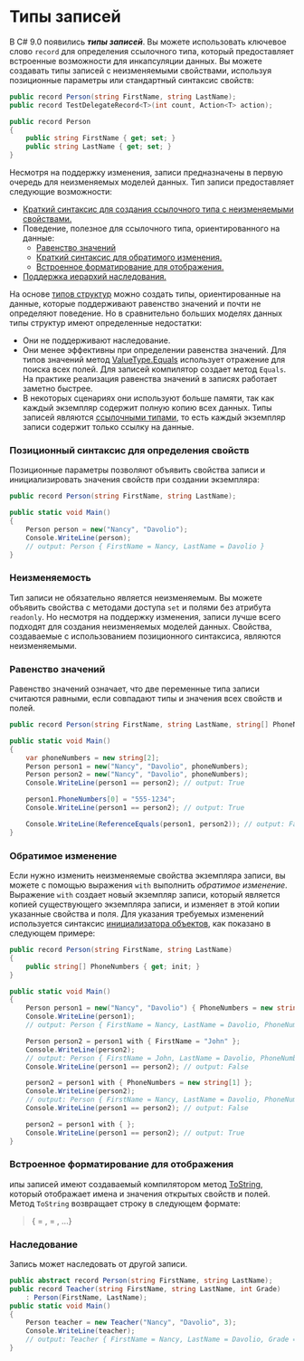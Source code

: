 # Типы записей

В C# 9.0 появились ***типы записей***. Вы можете использовать ключевое слово `record` для определения ссылочного типа, который предоставляет встроенные возможности для инкапсуляции данных. Вы можете создавать типы записей с неизменяемыми свойствами, используя позиционные параметры или стандартный синтаксис свойств:

```c#
public record Person(string FirstName, string LastName);
public record TestDelegateRecord<T>(int count, Action<T> action);

public record Person
{
    public string FirstName { get; set; }
    public string LastName { get; set; }
}
```
Несмотря на поддержку изменения, записи предназначены в первую очередь для неизменяемых моделей данных. Тип записи предоставляет следующие возможности:

- [Краткий синтаксис для создания ссылочного типа с неизменяемыми свойствами.](https://docs.microsoft.com/ru-ru/dotnet/csharp/whats-new/csharp-9#positional-syntax-for-property-definition)
- Поведение, полезное для ссылочного типа, ориентированного на данные:
  - [Равенство значений](https://docs.microsoft.com/ru-ru/dotnet/csharp/whats-new/csharp-9#value-equality)
  - [Краткий синтаксис для обратимого изменения.](https://docs.microsoft.com/ru-ru/dotnet/csharp/whats-new/csharp-9#nondestructive-mutation)
  - [Встроенное форматирование для отображения.](https://docs.microsoft.com/ru-ru/dotnet/csharp/whats-new/csharp-9#built-in-formatting-for-display)
- [Поддержка иерархий наследования.](https://docs.microsoft.com/ru-ru/dotnet/csharp/whats-new/csharp-9#inheritance)

На основе [типов структур](https://docs.microsoft.com/ru-ru/dotnet/csharp/language-reference/builtin-types/struct) можно создать типы, ориентированные на данные, которые поддерживают равенство значений и почти не определяют поведение. Но в сравнительно больших моделях данных типы структур имеют определенные недостатки:

- Они не поддерживают наследование.
- Они менее эффективны при определении равенства значений. Для типов значений метод [ValueType.Equals](https://docs.microsoft.com/ru-ru/dotnet/api/system.valuetype.equals) использует отражение для поиска всех полей. Для записей компилятор создает метод `Equals`. На практике реализация равенства значений в записях работает заметно быстрее.
- В некоторых сценариях они используют больше памяти, так как каждый экземпляр содержит полную копию всех данных. Типы записей являются [ссылочными типами](https://docs.microsoft.com/ru-ru/dotnet/csharp/language-reference/builtin-types/reference-types), то есть каждый экземпляр записи содержит только ссылку на данные.

### Позиционный синтаксис для определения свойств

Позиционные параметры позволяют объявить свойства записи и инициализировать значения свойств при создании экземпляра:

```c#
public record Person(string FirstName, string LastName);

public static void Main()
{
    Person person = new("Nancy", "Davolio");
    Console.WriteLine(person);
    // output: Person { FirstName = Nancy, LastName = Davolio }
}
```

### Неизменяемость

Тип записи не обязательно является неизменяемым. Вы можете объявить свойства с методами доступа `set` и полями без атрибута `readonly`. Но несмотря на поддержку изменения, записи лучше всего подходят для создания неизменяемых моделей данных. Свойства, создаваемые с использованием позиционного синтаксиса, являются неизменяемыми.

### Равенство значений

Равенство значений означает, что две переменные типа записи считаются равными, если совпадают типы и значения всех свойств и полей.

```c#
public record Person(string FirstName, string LastName, string[] PhoneNumbers);

public static void Main()
{
    var phoneNumbers = new string[2];
    Person person1 = new("Nancy", "Davolio", phoneNumbers);
    Person person2 = new("Nancy", "Davolio", phoneNumbers);
    Console.WriteLine(person1 == person2); // output: True

    person1.PhoneNumbers[0] = "555-1234";
    Console.WriteLine(person1 == person2); // output: True

    Console.WriteLine(ReferenceEquals(person1, person2)); // output: False
}
```

### Обратимое изменение

Если нужно изменить неизменяемые свойства экземпляра записи, вы можете с помощью выражения `with` выполнить *обратимое изменение*. Выражение `with` создает новый экземпляр записи, который является копией существующего экземпляра записи, и изменяет в этой копии указанные свойства и поля. Для указания требуемых изменений используется синтаксис [инициализатора объектов](https://docs.microsoft.com/ru-ru/dotnet/csharp/programming-guide/classes-and-structs/object-and-collection-initializers), как показано в следующем примере:

```c#
public record Person(string FirstName, string LastName)
{
    public string[] PhoneNumbers { get; init; }
}

public static void Main()
{
    Person person1 = new("Nancy", "Davolio") { PhoneNumbers = new string[1] };
    Console.WriteLine(person1);
    // output: Person { FirstName = Nancy, LastName = Davolio, PhoneNumbers = System.String[] }

    Person person2 = person1 with { FirstName = "John" };
    Console.WriteLine(person2);
    // output: Person { FirstName = John, LastName = Davolio, PhoneNumbers = System.String[] }
    Console.WriteLine(person1 == person2); // output: False

    person2 = person1 with { PhoneNumbers = new string[1] };
    Console.WriteLine(person2);
    // output: Person { FirstName = Nancy, LastName = Davolio, PhoneNumbers = System.String[] }
    Console.WriteLine(person1 == person2); // output: False

    person2 = person1 with { };
    Console.WriteLine(person1 == person2); // output: True
}
```

### Встроенное форматирование для отображения

ипы записей имеют создаваемый компилятором метод [ToString](https://docs.microsoft.com/ru-ru/dotnet/api/system.object.tostring), который отображает имена и значения открытых свойств и полей. Метод `ToString` возвращает строку в следующем формате:

> <record type name> { <property name> = <value>, <property name> = <value>, ...}

### Наследование

Запись может наследовать от другой записи.

```c#
public abstract record Person(string FirstName, string LastName);
public record Teacher(string FirstName, string LastName, int Grade)
    : Person(FirstName, LastName);
public static void Main()
{
    Person teacher = new Teacher("Nancy", "Davolio", 3);
    Console.WriteLine(teacher);
    // output: Teacher { FirstName = Nancy, LastName = Davolio, Grade = 3 }
}
```